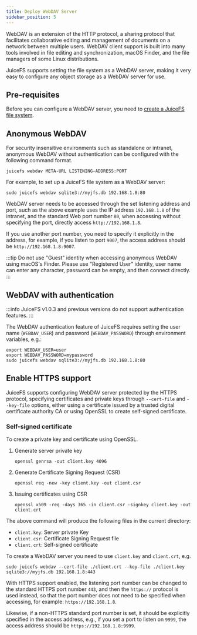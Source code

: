 ```yaml
---
title: Deploy WebDAV Server
sidebar_position: 5
---
```


WebDAV is an extension of the HTTP protocol, a sharing protocol that facilitates collaborative editing and management of documents on a network between multiple users. WebDAV client support is built into many tools involved in file editing and synchronization, macOS Finder, and the file managers of some Linux distributions.

JuiceFS supports setting the file system as a WebDAV server, making it very easy to configure any object storage as a WebDAV server for use.

## Pre-requisites

Before you can configure a WebDAV server, you need to [create a JuiceFS file system](../getting-started/README.md#juicefs-format).

## Anonymous WebDAV

For security insensitive environments such as standalone or intranet, anonymous WebDAV without authentication can be configured with the following command format.

```shell
juicefs webdav META-URL LISTENING-ADDRESS:PORT
```

For example, to set up a JuiceFS file system as a WebDAV server:

```shell
sudo juicefs webdav sqlite3://myjfs.db 192.168.1.8:80
```

WebDAV server needs to be accessed through the set listening address and port, such as the above example uses the IP address `192.168.1.8` of the intranet, and the standard Web port number `80`, when accessing without specifying the port, directly access `http://192.168.1.8`.

If you use another port number, you need to specify it explicitly in the address, for example, if you listen to port `9007`, the access address should be `http://192.168.1.8:9007`.

:::tip
Do not use "Guest" identity when accessing anonymous WebDAV using macOS's Finder. Please use "Registered User" identity, user name can enter any character, password can be empty, and then connect directly.
:::

## WebDAV with authentication

:::info
JuiceFS v1.0.3 and previous versions do not support authentication features.
:::

The WebDAV authentication feature of JuiceFS requires setting the user name (`WEBDAV_USER`) and password (`WEBDAV_PASSWORD`) through environment variables, e.g.:

```shell
export WEBDAV_USER=user
export WEBDAV_PASSWORD=mypassword
sudo juicefs webdav sqlite3://myjfs.db 192.168.1.8:80
```

## Enable HTTPS support

JuiceFS supports configuring WebDAV server protected by the HTTPS protocol, specifying certificates and private keys through `--cert-file` and `--key-file` options, either using a certificate issued by a trusted digital certificate authority CA or using OpenSSL to create self-signed certificate.

### Self-signed certificate

To create a private key and certificate using OpenSSL.

1. Generate server private key

   ```shell
   openssl genrsa -out client.key 4096
   ```

2. Generate Certificate Signing Request (CSR)

   ```shell
   openssl req -new -key client.key -out client.csr
   ```

3. Issuing certificates using CSR

   ```shell
   openssl x509 -req -days 365 -in client.csr -signkey client.key -out client.crt
   ```

The above command will produce the following files in the current directory:

- `client.key`: Server private Key
- `client.csr`: Certificate Signing Request file
- `client.crt`: Self-signed certificate

To create a WebDAV server you need to use `client.key` and `client.crt`, e.g.

```shell
sudo juicefs webdav --cert-file ./client.crt --key-file ./client.key sqlite3://myjfs.db 192.168.1.8:443
```

With HTTPS support enabled, the listening port number can be changed to the standard HTTPS port number `443`, and then the `https://` protocol is used instead, so that the port number does not need to be specified when accessing, for example: `https://192.168.1.8`.

Likewise, if a non-HTTPS standard port number is set, it should be explicitly specified in the access address, e.g., if you set a port to listen on `9999`, the access address should be `https://192.168.1.8:9999`.
